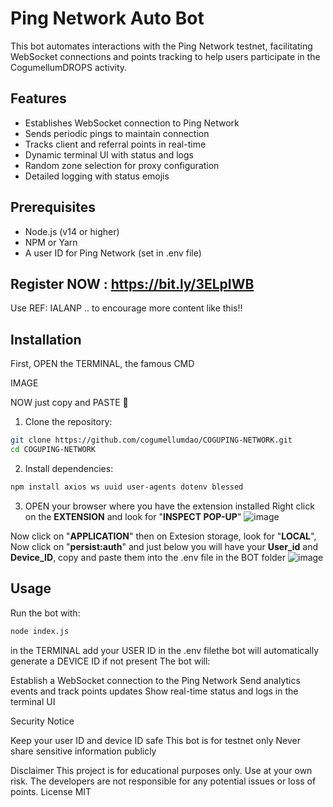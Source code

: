 # Ping Network Auto Bot

This bot automates interactions with the Ping Network testnet, facilitating WebSocket connections and points tracking to help users participate in the CogumellumDROPS activity.

## Features

- Establishes WebSocket connection to Ping Network
- Sends periodic pings to maintain connection
- Tracks client and referral points in real-time
- Dynamic terminal UI with status and logs
- Random zone selection for proxy configuration
- Detailed logging with status emojis

## Prerequisites

- Node.js (v14 or higher)
- NPM or Yarn
- A user ID for Ping Network (set in .env file)

## Register NOW : https://bit.ly/3ELpIWB
Use REF: IALANP .. to encourage more content like this!!

## Installation

First, OPEN the TERMINAL, the famous CMD

IMAGE

NOW just copy and PASTE 🥵

1. Clone the repository:

```bash
git clone https://github.com/cogumellumdao/COGUPING-NETWORK.git
cd COGUPING-NETWORK
```

2. Install dependencies:

```bash
npm install axios ws uuid user-agents dotenv blessed
```
3. OPEN your browser where you have the extension installed
Right click on the **EXTENSION** and look for "**INSPECT POP-UP**"
![image](https://github.com/user-attachments/assets/990ab1f9-bd4b-43f5-9ef3-fa5a9eb6381b)

Now click on "**APPLICATION**" then on Extesion storage, look for "**LOCAL**", Now click on "**persist:auth**" and just below you will have your **User_id** and **Device_ID**, copy and paste them into the .env file in the BOT folder
![image](https://github.com/user-attachments/assets/b3a52868-766f-4ad5-acf3-0be66fa4228a)


## Usage

Run the bot with:
```bash
node index.js
```

in the TERMINAL add your USER ID in the .env filethe bot will automatically generate a DEVICE ID if not present
The bot will:

Establish a WebSocket connection to the Ping Network
Send analytics events and track points updates
Show real-time status and logs in the terminal UI


Security Notice

Keep your user ID and device ID safe
This bot is for testnet only
Never share sensitive information publicly

Disclaimer
This project is for educational purposes only. Use at your own risk. The developers are not responsible for any potential issues or loss of points.
License
MIT
